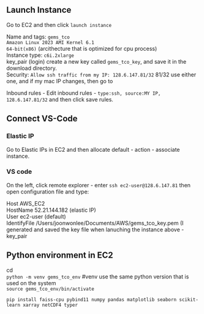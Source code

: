 
## Launch Instance
Go to EC2 and then click ```launch instance```

Name and tags: ```gems_tco```   
```Amazon Linux 2023 AMI Kernel 6.1```   
```64-bit(x86)``` (arcithecture that is optimized for cpu process)      
Instance type: ```c6i.2xlarge```      
key_pair (login) create a new key called ```gems_tco_key```, and save it in the download directory.   
Security: ```Allow ssh traffic from my IP: 128.6.147.81/32```  81/32 use either one, and if my mac IP changes, then go to  

Inbound rules - Edit inbound rules - ```type:ssh, source:MY IP, 128.6.147.81/32``` and then click save rules.  

## Connect VS-Code
### Elastic IP
Go to  Elastic IPs in EC2 and then allocate default - action - associate instance.

### VS code
On the left, click remote explorer - enter ```ssh ec2-user@128.6.147.81``` then open configuration file and type:

Host AWS_EC2     
     HostName 52.21.144.182 (elastic IP)     
     User ec2-user (default)     
     IdentifyFile /Users/joonwonlee/Documents/AWS/gems_tco_key.pem (I generated and saved the key file when lanuching the instance above -key_pair      
     
## Python environment in EC2 

cd <environment location>   
```python -m venv gems_tco_env```    #venv use the same python version that is used on the system    
```source gems_tco_env/bin/activate```    

```pip install faiss-cpu pybind11 numpy pandas matplotlib seaborn scikit-learn xarray netCDF4 typer```   

     
